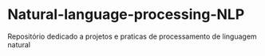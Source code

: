 # Natural-language-processing-NLP
Repositório dedicado a projetos e praticas de processamento de linguagem natural
